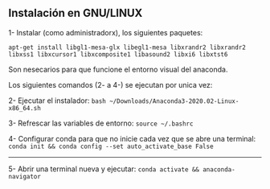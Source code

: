 ## Instalación en GNU/LINUX


1- Instalar (como administradorx), los siguientes paquetes:

```apt-get install libgl1-mesa-glx libegl1-mesa libxrandr2 libxrandr2 libxss1 libxcursor1 libxcomposite1 libasound2 libxi6 libxtst6```

Son nesecarios para que funcione el entorno visual del anaconda.

Los siguientes comandos (2- a 4-) se ejecutan por unica vez:

2- Ejecutar el instalador: ```bash ~/Downloads/Anaconda3-2020.02-Linux-x86_64.sh```

3- Refrescar las variables de entorno: ```source ~/.bashrc```

4- Configurar conda para que no inicie cada vez que se abre una terminal: ```conda init && conda config --set auto_activate_base False```

---

5- Abrir una terminal nueva y ejecutar: ```conda activate && anaconda-navigator```
